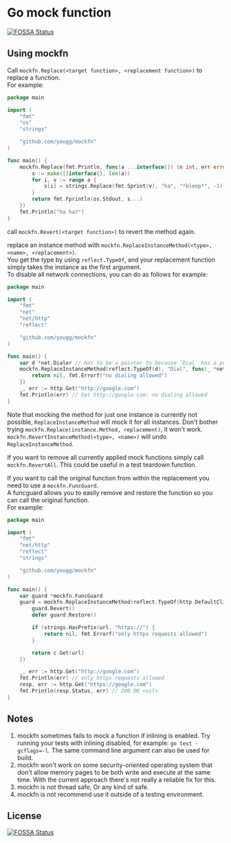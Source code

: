 # Go mock function
[![FOSSA Status](https://app.fossa.io/api/projects/git%2Bgithub.com%2Fyougg%2Fmockfn.svg?type=shield)](https://app.fossa.io/projects/git%2Bgithub.com%2Fyougg%2Fmockfn?ref=badge_shield)


## Using mockfn

Call `mockfn.Replace(<target function>, <replacement function>)` to replace a function.   
For example:

```go
package main

import (
	"fmt"
	"os"
	"strings"

	"github.com/yougg/mockfn"
)

func main() {
	mockfn.Replace(fmt.Println, func(a ...interface{}) (n int, err error) {
		s := make([]interface{}, len(a))
		for i, v := range a {
			s[i] = strings.Replace(fmt.Sprint(v), "ha", "*bleep*", -1)
		}
		return fmt.Fprintln(os.Stdout, s...)
	})
	fmt.Println("ha ha?")
}
```

call `mockfn.Revert(<target function>)` to revert the method again.

replace an instance method with `mockfn.ReplaceInstanceMethod(<type>, <name>, <replacement>)`.   
You get the type by using `reflect.TypeOf`, and your replacement function simply takes the instance as the first argument.   
To disable all network connections, you can do as follows for example:

```go
package main

import (
	"fmt"
	"net"
	"net/http"
	"reflect"

	"github.com/yougg/mockfn"
)

func main() {
	var d *net.Dialer // Has to be a pointer to because `Dial` has a pointer receiver
	mockfn.ReplaceInstanceMethod(reflect.TypeOf(d), "Dial", func(_ *net.Dialer, _, _ string) (net.Conn, error) {
		return nil, fmt.Errorf("no dialing allowed")
	})
	_, err := http.Get("http://google.com")
	fmt.Println(err) // Get http://google.com: no dialing allowed
}
```

Note that mocking the method for just one instance is currently not possible, `ReplaceInstanceMethod` will mock it for all instances. 
Don't bother trying `mockfn.Replace(instance.Method, replacement)`, it won't work. 
`mockfn.RevertInstanceMethod(<type>, <name>)` will undo `ReplaceInstanceMethod`.

If you want to remove all currently applied mock functions simply call `mockfn.RevertAll`. This could be useful in a test teardown function.

If you want to call the original function from within the replacement you need to use a `mockfn.FuncGuard`.   
A funcguard allows you to easily remove and restore the function so you can call the original function.   
For example:

```go
package main

import (
	"fmt"
	"net/http"
	"reflect"
	"strings"

	"github.com/yougg/mockfn"
)

func main() {
	var guard *mockfn.FuncGuard
	guard = mockfn.ReplaceInstanceMethod(reflect.TypeOf(http.DefaultClient), "Get", func(c *http.Client, url string) (*http.Response, error) {
		guard.Revert()
		defer guard.Restore()

		if !strings.HasPrefix(url, "https://") {
			return nil, fmt.Errorf("only https requests allowed")
		}

		return c.Get(url)
	})

	_, err := http.Get("http://google.com")
	fmt.Println(err) // only https requests allowed
	resp, err := http.Get("https://google.com")
	fmt.Println(resp.Status, err) // 200 OK <nil>
}
```

## Notes

1. mockfn sometimes fails to mock a function if inlining is enabled. Try running your tests with inlining disabled, for example: `go test -gcflags=-l`. The same command line argument can also be used for build.
2. mockfn won't work on some security-oriented operating system that don't allow memory pages to be both write and execute at the same time. With the current approach there's not really a reliable fix for this.
3. mockfn is not thread safe, Or any kind of safe.
4. mockfn is not recommend use it outside of a testing environment.

## License
[![FOSSA Status](https://app.fossa.io/api/projects/git%2Bgithub.com%2Fyougg%2Fmockfn.svg?type=large)](https://app.fossa.io/projects/git%2Bgithub.com%2Fyougg%2Fmockfn?ref=badge_large)